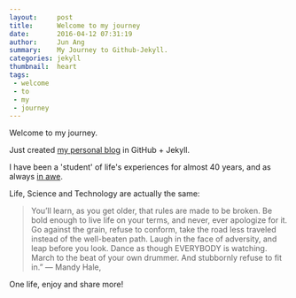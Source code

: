 ```yaml
---
layout:     post
title:      Welcome to my journey
date:       2016-04-12 07:31:19
author:     Jun Ang
summary:    My Journey to Github-Jekyll.
categories: jekyll
thumbnail:  heart
tags:
 - welcome
 - to
 - my
 - journey
---
```


Welcome to my journey.

Just created [my personal blog][1] in GitHub + Jekyll.

I have been a 'student' of life's experiences for almost 40 years, and as always [in awe][2].

Life, Science and Technology are actually the same:

> You’ll learn, as you get older, that rules are made to be broken. Be bold enough to live life on your terms, and never, ever apologize for it. Go against the grain, refuse to conform, take the road less traveled instead of the well-beaten path. Laugh in the face of adversity, and leap before you look. Dance as though EVERYBODY is watching. March to the beat of your own drummer. And stubbornly refuse to fit in.”
― Mandy Hale,

One life, enjoy and share more!

[1]: http://junang3.github.io/
[2]: http://idioms.thefreedictionary.com/in+awe
